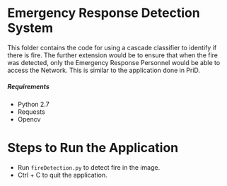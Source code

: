 # Emergency Response Detection System

This folder contains the code for using a cascade classifier to identify if there is fire. The further extension would be to ensure that when the fire was detected, only the Emergency Response Personnel would be able to access the Network. This is similar to the application done in PriD.

##### Requirements
  - Python 2.7  
  - Requests 
  - Opencv

# Steps to Run the Application
  - Run ```fireDetection.py``` to detect fire in the image.
  - Ctrl + C to quit the application.
 
